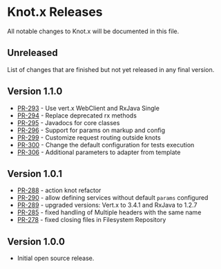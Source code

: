 # Knot.x Releases
All notable changes to Knot.x will be documented in this file.

## Unreleased
List of changes that are finished but not yet released in any final version.


## Version 1.1.0
 - [PR-293](https://github.com/Cognifide/knotx/pull/293) - Use vert.x WebClient and RxJava Single 
 - [PR-294](https://github.com/Cognifide/knotx/pull/294) - Replace deprecated rx methods 
 - [PR-295](https://github.com/Cognifide/knotx/pull/295) - Javadocs for core classes 
 - [PR-296](https://github.com/Cognifide/knotx/pull/296) - Support for params on markup and config 
 - [PR-299](https://github.com/Cognifide/knotx/pull/299) - Customize request routing outside knots  
 - [PR-300](https://github.com/Cognifide/knotx/pull/300) - Change the default configuration for tests execution      
 - [PR-306](https://github.com/Cognifide/knotx/pull/306) - Additional parameters to adapter from template 

## Version 1.0.1
- [PR-288](https://github.com/Cognifide/knotx/pull/288) - action knot refactor
- [PR-290](https://github.com/Cognifide/knotx/pull/290) - allow defining services without default `params` configured
- [PR-289](https://github.com/Cognifide/knotx/pull/289) - upgraded versions: Vert.x to 3.4.1 and RxJava to 1.2.7
- [PR-285](https://github.com/Cognifide/knotx/pull/285) - fixed handling of Multiple headers with the same name
- [PR-278](https://github.com/Cognifide/knotx/pull/278) - fixed closing files in Filesystem Repository

## Version 1.0.0
- Initial open source release.
